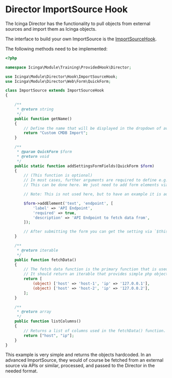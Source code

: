 # Director ImportSource Hook

The Icinga Director has the functionality to pull objects from external sources and import them as Icinga objects.

The interface to build your own ImportSource is the [ImportSourceHook](https://github.com/Icinga/icingaweb2-module-director/blob/master/library/Director/Hook/ImportSourceHook.php).

The following methods need to be implemented:

```php
<?php

namespace Icinga\Module\Training\ProvidedHook\Director;

use Icinga\Module\Director\Hook\ImportSourceHook;
use Icinga\Module\Director\Web\Form\QuickForm;

class ImportSource extends ImportSourceHook
{

    /**
     * @return string
     */
    public function getName()
    {
        // Define the name that will be displayed in the dropdown of available ImportSources
        return "Custom CMDB Import";
    }

    /**
     * @param QuickForm $form
     * @return void
     */
    public static function addSettingsFormFields(QuickForm $form)
    {
        // (This function is optional)
        // In most cases, further arguments are required to define e.g. URLs of an API, auth, etc.
        // This can be done here. We just need to add form elements via the Icinga Director QuickForm

        // Note: This is not used here, but to have an example it is added to the code

        $form->addElement('text', 'endpoint', [
            'label' => 'API Endpoint',
            'required' => true,
            'description' => 'API Endpoint to fetch data from',
        ]);

        // After submitting the form you can get the setting via `$this->('endpoint');`
    }

    /**
     * @return iterable
     */
    public function fetchData()
    {
        // The fetch data function is the primary function that is used.
        // It should return an iterable that provides simple php objects with public properties as columns. (e.g. `(object) ['foo' => 'bar'])`
        return [
            (object) ['host' => 'host-1', 'ip' => '127.0.0.1'],
            (object) ['host' => 'host-2', 'ip' => '127.0.0.2'],
        ];
    }

    /**
     * @return array
     */
    public function listColumns()
    {
        // Returns a list of columns used in the fetchData() function.
        return ["host", "ip"];
    }
}
```

This example is very simple and returns the objects hardcoded. In an advanced ImportSource, they would of course be fetched from an external source via APIs or similar, processed, and passed to the Director in the needed format.
